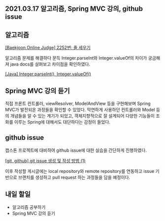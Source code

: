 ## 2021.03.17 알고리즘, Spring MVC 강의, github issue

## 알고리즘

[[Baekjoon Online Judge] 2252번: 줄 세우기](https://hyeonic.tistory.com/180)

알고리즘 문제를 해결하다 문득 Integer.parseInt와 Integer.valueOf의 차이가 궁금해져 java docs를 살펴보고 차이점을 확인하였다.

[[Java] Integer.parseInt(), Integer.valueOf()](https://hyeonic.tistory.com/178)

## Spring MVC 강의 듣기

직접 프론트 컨트롤러, viewResolver, ModelAndView 등을 구현해보며 Spring MVC가 발전되온 과정들을 확인할 수 있었다. 막연하게 사용하던 컨트롤러와 Model 등의 개념들을 알 수 있는 계기가 되었고, 객체지향적으로 잘 설계되어 다양한 기능들이 조화를 이루는 Spring에 대해서도 대단하다는 감정이 들었다.

## github issue

캡스톤 프로젝트에 대비하여 github issue에 대한 실습을 간단하게 진행하였다.

[[git, github] git issue 생성 및 작성 방법 (1)](https://hyeonic.tistory.com/181)

이후 작성할 게시글에는 local repository와 remote repository를 연동하고 issue 기반으로 브랜치를 생성하고 pull request 하는 과정들을 담을 예정이다.

## 내일 할일
 - 알고리즘 공부하기
 - Spring MVC 강의 듣기